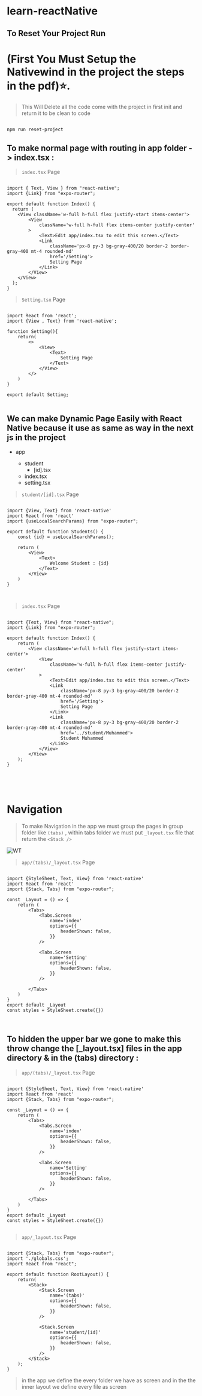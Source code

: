 # learn-reactNative
## To Reset Your Project Run 

# (First You Must Setup the Nativewind in the project the steps in the pdf)⭐.

> This Will Delete all the code come with the project in first init and return it to be clean to code

```bash

npm run reset-project

```
## To make normal page with routing in app folder -> index.tsx :

> ``` index.tsx ``` Page

```tsx

import { Text, View } from "react-native";
import {Link} from "expo-router";

export default function Index() {
  return (
    <View className='w-full h-full flex justify-start items-center'>
        <View
            className='w-full h-full flex items-center justify-center'
        >
            <Text>Edit app/index.tsx to edit this screen.</Text>
            <Link
                className='px-8 py-3 bg-gray-400/20 border-2 border-gray-400 mt-4 rounded-md'
                href='/Setting'>
                Setting Page
            </Link>
        </View>
    </View>
  );
}

```

> ``` Setting.tsx ``` Page

```tsx

import React from 'react';
import {View , Text} from 'react-native';

function Setting(){
    return(
        <>
            <View>
                <Text>
                    Setting Page
                </Text>
            </View>
        </>
    )
}

export default Setting;


```


## We can make Dynamic Page Easily with React Native because it use as same as way in the next js in the project 

<ul>
  <li>
    app
  </li>
  <ul>
    <li>
      student
      <ul>
        <li>
          [id].tsx
        </li>
      </ul>
    </li>
    <li>
      index.tsx
    </li>
    <li>
      setting.tsx
    </li>
  </ul>
</ul>



> ``` student/[id].tsx ``` Page

```tsx

import {View, Text} from 'react-native'
import React from 'react'
import {useLocalSearchParams} from "expo-router";

export default function Students() {
    const {id} = useLocalSearchParams();

    return (
        <View>
            <Text>
                Welcome Student : {id}
            </Text>
        </View>
    )
}



```

> ``` index.tsx ``` Page


```tsx

import {Text, View} from "react-native";
import {Link} from "expo-router";

export default function Index() {
    return (
        <View className='w-full h-full flex justify-start items-center'>
            <View
                className='w-full h-full flex items-center justify-center'
            >
                <Text>Edit app/index.tsx to edit this screen.</Text>
                <Link
                    className='px-8 py-3 bg-gray-400/20 border-2 border-gray-400 mt-4 rounded-md'
                    href='/Setting'>
                    Setting Page
                </Link>
                <Link
                    className='px-8 py-3 bg-gray-400/20 border-2 border-gray-400 mt-4 rounded-md'
                    href='../student/Muhammed'>
                    Student Muhammed
                </Link>
            </View>
        </View>
    );
}





```




# Navigation

> To make Navigation in the app we must group the pages in group folder like ``` (tabs) ``` , within tabs folder we must put ``` _layout.tsx ``` file that return the ``` <Stack /> ```
<img src='./assets/img1.jpg' alt='WT' />


> ``` app/(tabs)/_layout.tsx ``` Page


```tsx

import {StyleSheet, Text, View} from 'react-native'
import React from 'react'
import {Stack, Tabs} from "expo-router";

const _Layout = () => {
    return (
        <Tabs>
            <Tabs.Screen
                name='index'
                options={{
                    headerShown: false,
                }}
            />

            <Tabs.Screen
                name='Setting'
                options={{
                    headerShown: false,
                }}
            />

        </Tabs>
    )
}
export default _Layout
const styles = StyleSheet.create({})



```

## To hidden the upper bar we gone to make this throw change the [_layout.tsx] files in the app directory & in the (tabs) directory :

> ``` app/(tabs)/_layout.tsx ``` Page


```tsx

import {StyleSheet, Text, View} from 'react-native'
import React from 'react'
import {Stack, Tabs} from "expo-router";

const _Layout = () => {
    return (
        <Tabs>
            <Tabs.Screen
                name='index'
                options={{
                    headerShown: false,
                }}
            />

            <Tabs.Screen
                name='Setting'
                options={{
                    headerShown: false,
                }}
            />

        </Tabs>
    )
}
export default _Layout
const styles = StyleSheet.create({})


```


> ``` app/_layout.tsx ``` Page


```tsx

import {Stack, Tabs} from "expo-router";
import './globals.css';
import React from "react";

export default function RootLayout() {
    return(
        <Stack>
            <Stack.Screen
                name='(tabs)'
                options={{
                    headerShown: false,
                }}
            />

            <Stack.Screen
                name='student/[id]'
                options={{
                    headerShown: false,
                }}
            />
        </Stack>
    );
}

```

> in the app we define the every folder we have as screen and in the the inner layout we define every file as screen
